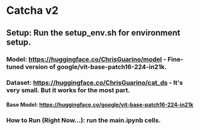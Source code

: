 # Catcha v2
## Setup:  Run the setup_env.sh for environment setup. 

### Model: https://huggingface.co/ChrisGuarino/model - Fine-tuned version of google/vit-base-patch16-224-in21k. 
### Dataset: https://huggingface.co/ChrisGuarino/cat_ds - It's very small. But it works for the most part. 

#### Base Model: https://huggingface.co/google/vit-base-patch16-224-in21k

### How to Run (Right Now...): run the main.ipynb cells. 
